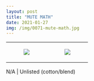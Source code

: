 ```yaml
---
layout: post
title: "MUTE MATH"
date: 2021-01-27
img: /img/0071-mute-math.jpg
---
```




<table style="width:100%;"><tr><td style="vertical-align:top;">
      <figure class="tmblr-full" data-orig-height="2048" data-orig-width="1365" data-orig-src="https://concertshirts.netlify.app/shirts/0071/0071-01.jpg"><img src="https://64.media.tumblr.com/7789535b63058beef9537884ae0e3769/825bf5853fc03747-5e/s540x810/303f3fef962610b0b3f7a4aa67efa692a883c0ea.jpg" data-orig-height="2048" data-orig-width="1365" data-orig-src="https://concertshirts.netlify.app/shirts/0071/0071-01.jpg"/></figure></td>
    <td style="vertical-align:top;">
      <figure class="tmblr-full" data-orig-height="2048" data-orig-width="1365" data-orig-src="https://concertshirts.netlify.app/shirts/0071/0071-02.jpg"><img src="https://64.media.tumblr.com/2bb178786e283160562055ec280b158e/825bf5853fc03747-63/s540x810/e126dfb3d879c4fdcd27648e3e7655bd751b0646.jpg" data-orig-height="2048" data-orig-width="1365" data-orig-src="https://concertshirts.netlify.app/shirts/0071/0071-02.jpg"/></figure></td>
  </tr></table><p>
  N/A | Unlisted (cotton/blend)
</p>
